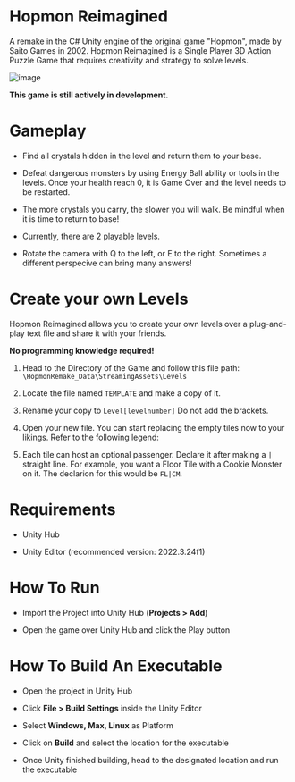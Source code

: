 # Hopmon Reimagined 
A remake in the C# Unity engine of the original game "Hopmon", made by Saito Games in 2002. 
Hopmon Reimagined is a Single Player 3D Action Puzzle Game that requires creativity and strategy to solve levels.

![image](https://github.com/michael-mszn/HopmonRemake/assets/74096536/17c456fd-e003-4b92-96e0-48a8d86828f5)


**This game is still actively in development.**

# Gameplay

- Find all crystals hidden in the level and return them to your base.

- Defeat dangerous monsters by using Energy Ball ability or tools in the levels. Once your health reach 0, it is Game Over and the level needs to be restarted.

- The more crystals you carry, the slower you will walk. Be mindful when it is time to return to base!

- Currently, there are 2 playable levels.

- Rotate the camera with Q to the left, or E to the right. Sometimes a different perspecive can bring many answers!

# Create your own Levels

Hopmon Reimagined allows you to create your own levels over a plug-and-play text file and share it with your friends.

**No programming knowledge required!**

1. Head to the Directory of the Game and follow this file path: `\HopmonRemake_Data\StreamingAssets\Levels`

2. Locate the file named `TEMPLATE` and make a copy of it.

3. Rename your copy to `Level[levelnumber]` Do not add the brackets.

4. Open your new file. You can start replacing the empty tiles now to your likings. Refer to the following legend:

   

5. Each tile can host an optional passenger. Declare it after making a `|` straight line.
   For example, you want a Floor Tile with a Cookie Monster on it. The declarion for this would be `FL|CM`.

# Requirements

- Unity Hub
  
- Unity Editor (recommended version: 2022.3.24f1)

# How To Run

- Import the Project into Unity Hub (**Projects > Add**)

- Open the game over Unity Hub and click the Play button

# How To Build An Executable 

- Open the project in Unity Hub

- Click **File > Build Settings** inside the Unity Editor

- Select **Windows, Max, Linux** as Platform

- Click on **Build** and select the location for the executable

- Once Unity finished building, head to the designated location and run the executable
